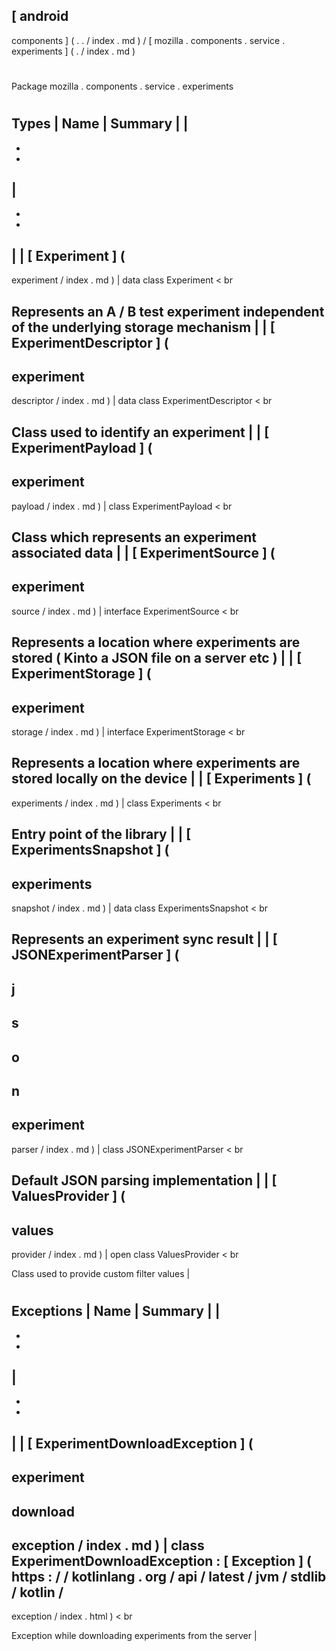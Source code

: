 [
android
-
components
]
(
.
.
/
index
.
md
)
/
[
mozilla
.
components
.
service
.
experiments
]
(
.
/
index
.
md
)
#
#
Package
mozilla
.
components
.
service
.
experiments
#
#
#
Types
|
Name
|
Summary
|
|
-
-
-
|
-
-
-
|
|
[
Experiment
]
(
-
experiment
/
index
.
md
)
|
data
class
Experiment
<
br
>
Represents
an
A
/
B
test
experiment
independent
of
the
underlying
storage
mechanism
|
|
[
ExperimentDescriptor
]
(
-
experiment
-
descriptor
/
index
.
md
)
|
data
class
ExperimentDescriptor
<
br
>
Class
used
to
identify
an
experiment
|
|
[
ExperimentPayload
]
(
-
experiment
-
payload
/
index
.
md
)
|
class
ExperimentPayload
<
br
>
Class
which
represents
an
experiment
associated
data
|
|
[
ExperimentSource
]
(
-
experiment
-
source
/
index
.
md
)
|
interface
ExperimentSource
<
br
>
Represents
a
location
where
experiments
are
stored
(
Kinto
a
JSON
file
on
a
server
etc
)
|
|
[
ExperimentStorage
]
(
-
experiment
-
storage
/
index
.
md
)
|
interface
ExperimentStorage
<
br
>
Represents
a
location
where
experiments
are
stored
locally
on
the
device
|
|
[
Experiments
]
(
-
experiments
/
index
.
md
)
|
class
Experiments
<
br
>
Entry
point
of
the
library
|
|
[
ExperimentsSnapshot
]
(
-
experiments
-
snapshot
/
index
.
md
)
|
data
class
ExperimentsSnapshot
<
br
>
Represents
an
experiment
sync
result
|
|
[
JSONExperimentParser
]
(
-
j
-
s
-
o
-
n
-
experiment
-
parser
/
index
.
md
)
|
class
JSONExperimentParser
<
br
>
Default
JSON
parsing
implementation
|
|
[
ValuesProvider
]
(
-
values
-
provider
/
index
.
md
)
|
open
class
ValuesProvider
<
br
>
Class
used
to
provide
custom
filter
values
|
#
#
#
Exceptions
|
Name
|
Summary
|
|
-
-
-
|
-
-
-
|
|
[
ExperimentDownloadException
]
(
-
experiment
-
download
-
exception
/
index
.
md
)
|
class
ExperimentDownloadException
:
[
Exception
]
(
https
:
/
/
kotlinlang
.
org
/
api
/
latest
/
jvm
/
stdlib
/
kotlin
/
-
exception
/
index
.
html
)
<
br
>
Exception
while
downloading
experiments
from
the
server
|
